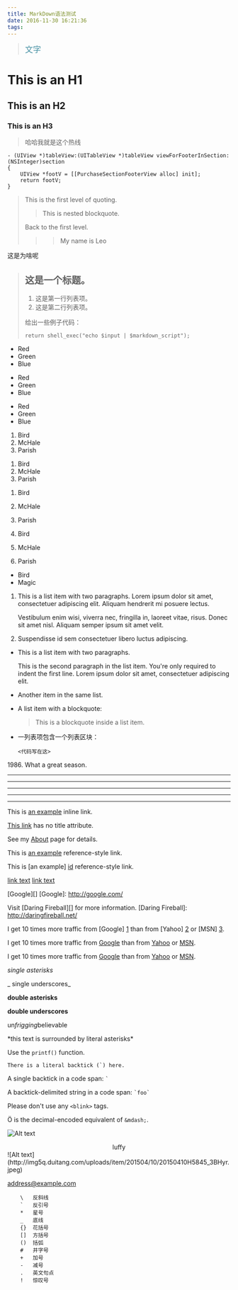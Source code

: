 ```yaml
---
title: MarkDown语法测试
date: 2016-11-30 16:21:36
tags:
---
```

><font color="#4590a3" size = "4px">文字</font>


# This is an H1 

## This is an H2 


### This is an H3 

>哈哈我就是这个热线


	- (UIView *)tableView:(UITableView *)tableView viewForFooterInSection:(NSInteger)section
	{
    	UIView *footV = [[PurchaseSectionFooterView alloc] init];
    	return footV;
	}	
	
	
> This is the first level of quoting.
>
> > This is nested blockquote.
>
> Back to the first level.
> > > My name is Leo

这是为啥呢

<!--more -->

> ## 这是一个标题。
> 
> 1.   这是第一行列表项。
> 2.   这是第二行列表项。
> 
> 给出一些例子代码：
> 
>     return shell_exec("echo $input | $markdown_script");


*   Red
*   Green
*   Blue

+   Red
+   Green
+   Blue

-   Red
-   Green
-   Blue

1.  Bird
2.  McHale
3.  Parish


<ol>
<li>Bird</li>
<li>McHale</li>
<li>Parish</li>
</ol>

1.  Bird
1.  McHale
1.  Parish




3. Bird
1. McHale
8. Parish

<ul>
<li>Bird</li>
<li>Magic</li>
</ul>

1.  This is a list item with two paragraphs. Lorem ipsum dolor
    sit amet, consectetuer adipiscing elit. Aliquam hendrerit
    mi posuere lectus.

    Vestibulum enim wisi, viverra nec, fringilla in, laoreet
    vitae, risus. Donec sit amet nisl. Aliquam semper ipsum
    sit amet velit.

2.  Suspendisse id sem consectetuer libero luctus adipiscing.


*   This is a list item with two paragraphs.

    This is the second paragraph in the list item. You're
only required to indent the first line. Lorem ipsum dolor
sit amet, consectetuer adipiscing elit.

*   Another item in the same list.


*   A list item with a blockquote:

    > This is a blockquote
    > inside a list item.
  
  
*   一列表项包含一个列表区块：

        <代码写在这>
   
 
1986\. What a great season.

* * *  

***  

*****    

- - -   

---------------------------------------   

This is [an example](http://example.com/ "Title") inline link.

[This link](http://example.net/) has no title attribute.

See my [About](/about/) page for details.

This is [an example][id] reference-style link.

This is [an example] [id] reference-style link.

[link text][a]
[link text][A]

[id]: http://example.com/  "Optional Title Here"

[A]: http://example.com/  "Optional Title Here"
[foo]: http://example.com/  'Optional Title Here'
[foo]: http://example.com/  (Optional Title Here)

[Google][]
[Google]: http://google.com/

Visit [Daring Fireball][] for more information.
[Daring Fireball]: http://daringfireball.net/

I get 10 times more traffic from [Google] [1] than from
[Yahoo] [2] or [MSN] [3].

  [1]: http://google.com/        "Google"
  [2]: http://search.yahoo.com/  "Yahoo Search"
  [3]: http://search.msn.com/    "MSN Search"
  

<p>I get 10 times more traffic from <a href="http://google.com/"
title="Google">Google</a> than from
<a href="http://search.yahoo.com/" title="Yahoo Search">Yahoo</a>
or <a href="http://search.msn.com/" title="MSN Search">MSN</a>.</p>

I get 10 times more traffic from [Google](http://google.com/ "Google")
than from [Yahoo](http://search.yahoo.com/ "Yahoo Search") or
[MSN](http://search.msn.com/ "MSN Search").


*single asterisks*

_ single underscores_

**double asterisks**

__double underscores__

un*frigging*believable

\*this text is surrounded by literal asterisks\*

Use the `printf()` function.


``There is a literal backtick (`) here.``

A single backtick in a code span: `` ` ``

A backtick-delimited string in a code span: `` `foo` ``

Please don't use any `<blink>` tags.

&#1254; is the decimal-encoded equivalent of `&mdash;`.

![Alt text](http://img5q.duitang.com/uploads/item/201306/26/20130626164439_MRL8t.thumb.700_0.jpeg) 
<center>luffy</center>
![Alt text](http://img5q.duitang.com/uploads/item/201504/10/20150410H5845_3BHyr.jpeg)

<address@example.com>

		\   反斜线
		`   反引号
		*   星号
		_   底线
		{}  花括号
		[]  方括号
		()  括弧
		#   井字号
		+   加号
		-   减号
		.   英文句点
		!   惊叹号